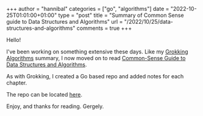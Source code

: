 +++
author = "hannibal"
categories = ["go", "algorithms"]
date = "2022-10-25T01:01:00+01:00"
type = "post"
title = "Summary of Common Sense guide to Data Structures and Algorithms"
url = "/2022/10/25/data-structures-and-algorithms"
comments = true
+++

Hello!

I've been working on something extensive these days. Like my [Grokking Algorithms](https://skarlso.github.io/2022/01/26/readers-digest/#grokking-algorithms) summary, I now moved on to read
[Common-Sense Guide to Data Structures and Algorithms](https://www.amazon.com/Common-Sense-Guide-Structures-Algorithms-Second/dp/1680507222/).

As with Grokking, I created a Go based repo and added notes for each chapter.

The repo can be located [here](https://github.com/Skarlso/data-structures-and-algorithms).

Enjoy,
and thanks for reading.
Gergely.
